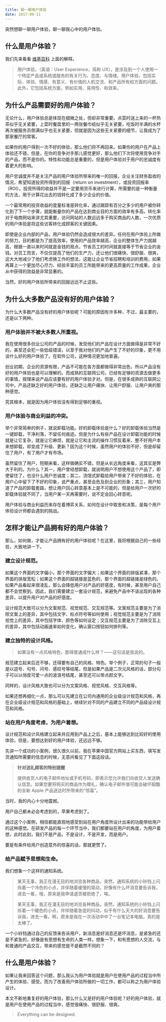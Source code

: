 ```yaml
---
title: 聊一聊用户体验
date: 2017-09-11
---
```


突然想聊一聊用户体验，聊一聊我心中的用户体验。

<!-- more -->

## 什么是用户体验？

我们先来看看 [维基百科](https://zh.wikipedia.org/wiki/%E4%BD%BF%E7%94%A8%E8%80%85%E7%B6%93%E9%A9%97) 上面的解释。

> 用户体验，（英语：User Experience，简称 UX），是涉及到一个人使用一个特定产品或系统或服务的有关行为、态度、与情绪。用户体验，包括实际、体验、情感、有意义、有价值的人机交流、和产品所有权方面的问题。此外，它包括系统方面，例如实用、易用性、和效率。

## 为什么产品需要好的用户体验？

无论什么，用户体验总是体现在细微之处，但却非常重要。点菜时送上来的一杯热茶似乎无关紧要，上菜时餐盘里的一两张餐巾纸似乎无关紧要，吃饭时半满的水杯再次被服务员倒满似乎也无关紧要，但就是因为这些无关紧要的细节，让我成为了那家餐厅的常客。

如果你的用户得到一次不好的体验，那么他们将不再回来。如果你的用户在产品上体验还不错，但是，在你的竞争对手那儿感觉更好，那么他们下次将使用竞争对手的产品，而不是你的。特性和功能总是重要的，但是用户体验对于用户的忠诚度有着更大的影响。

用户忠诚度并不是关注产品的用户体验所带来的唯一的回报，企业关注财务盈收的情况，希望知道投资所得到的回报（return on investment），或投资回报率（ROI）。投资所得的收益并不是一定要用货币来进行计算，所需要的是一种衡量的方法，用于计算花出去的钱转化成了多少企业的价值。

一个最常用的投资收益的度量标准是转化率，通过跟踪有百分之多少的用户被你转化到了下一个步骤，就能衡量你的产品在达到商业目的方面的效率有多高。转化率对于电商网站来讲尤其重要，访问网站的人数远远多于购买商品的人数，一次优质的用户体验是将这些访客转化成顾客的关键因素。

即使是企业内部的产品，用户体验仍然会造成很大的差异。任何在用户体验上所做的努力，目的都是为了提高效率，使用的产品效率越高，企业的整体生产力就越高，根据一直以来时间就是金钱的观点，节省员工的时间就直接等于节省企业的金钱。对员工而言，不仅仅提高了他们的生产力，还让他们很痛快、很舒服、很爽，这大大地减少了他们考虑换工作的想法，这能让企业节省招聘和培训的费用，如果再算上一个更加尽心尽力、经验丰富的员工所能带来的更高质量的工作成果，企业从中获得的效益是非常显著的。

当然，好的用户体验所带来的回报远远不止这些。

## 为什么大多数产品没有好的用户体验？

为什么大多数产品没有好的用户体验呢？可能的原因有许多种，不过，最主要的，还是以下两种。

### 用户体验并不被大多数人所重视。

我在使用很多创业公司的产品的时候，发现他们的产品在设计方面做得是非常不好的，甚至还会犯一些低级错误，以至于我对他们的产品产生了不好的印象，更不用谈什么好的用户体验了。在软件公司，这种情况更加地普遍。

创业初期，企业的资源有限，产品不可能在各方面都做得非常出色，所以产品没有好的用户体验也是可以理解的。而成熟的互联网公司，已经有足够的资源去做更多的事情，按理来说产品应该要有好的用户体验才对。但是，在很多成熟的互联网公司中，产品还缺乏好的用户体验，还缺乏让用户痛快、让用户舒服、让用户爽的那种感觉。

究其根本，就是因为用户体验没有得到足够的重视。

### 用户体验与商业利益的冲突。

举个非常简单的例子，就说卸载功能。好的卸载体验是什么？好的卸载体验当然是一键卸载，干净利落，不留任何痕迹。但是为什么有些产品在设计卸载功能的时候就是让它复杂，就是让它麻烦，就是让它和主流的操作习惯反着来，整不好用户本来想卸载，却变成了升级、更新？因为这个时候，虽然用户的体验不好，但是却留住了用户，有了用户才有市场。

虽然留住了用户，短期来看，这样做确实不错，但是从长远角度来看，这其实是弊大于利的。为什么？其一，用户曾经想卸载，就说明用户不想使用这个产品了，即使留住了，也没什么用户忠诚度；其二，流氓式卸载给用户带来了不好的体验，在用户心中留下了不好的印象，说严重点，甚至会危及到企业的形象；其三，用户知道了产品的卸载套路，想让用户回心转意基本上是不可能的，但是给用户一次好的卸载体验就不同了，当用户某一天再需要时，说不定会回心转意呢。

用户体验与商业利益历来存在着博弈关系，如何在设计中取舍和决策，是每个用户体验设计师都会遇到的挑战。

## 怎样才能让产品拥有好的用户体验？

那么，如何做，才能让产品拥有好的用户体验呢？在这里，我将根据自己的一些经验，大致地讲一下。

### 建立设计规范。

如果这个界面的文字偏小，那个界面的文字偏大；如果这个界面的排版紧凑，那个界面的排版宽松；如果这个界面的超链接是蓝色的，那个界面的超链接是绿色的。如果产品看起来很凌乱，那么会降低用户对产品的好感度，有时候，甚至用户自己都不会觉察到。因此，我们需要建立一套设计规范，来避免产品中不该出现的各种差异，以提升用户对产品的好感度。

设计规范大致可以分为文案规范、视觉规范、交互规范等。文案规范主要是为了消除文案上的差异，其中包括文字、标点符号等如何使用；视觉规范主要是为了消除视觉上的差异，其中包括字体、颜色等如何设定；交互规范主要是为了消除交互上的差异，其中包括动画速率如何变化，确认窗口按钮如何排列等。

### 建立独特的设计风格。

> 如果没有一点风格特色，那得普通成什么样？——这句话是我说的。

规范建立起来后还不够，还得要有自己的风格、特色。举个例子，正常的句子一般是以逗号、句号、问号、感叹号等结尾，但是如果产品是二次元风格的话，部分句子可以以俏皮可爱一点的波浪号结尾，甚至还可以带点颜文字。

同样的，设计风格大致也可以分为文案风格、视觉风格、交互风格等。

如果还想再细化一点，那么可以先建立在公司内通用的企业级设计规范和风格，再在企业级设计规范和风格的基础上，继续针对不同的产品建立不同的产品级设计规范和风格。

### 站在用户角度考虑，为用户着想。

设计规范和设计风格建立起来并应用到产品上之后，基本上能够达到比较好的使用体验，但是，要想达到好的用户体验，还远远不够。

先讲一个成功的小案例，很久很久以前，我在苹果中国官方网站上买东西，填写发货通知所需要的信息的时候，无意间看见了下面这段话。

> **针对送礼顾客的特别提醒**
>
> 提供收货人的电子邮件地址或手机号码，即表示您允许我们向收货人发送确认信息。如果您要将购买的商品作为赠礼，确认电子邮件很可能会破坏超酷的全新 Apple 产品送达时所带来的“惊喜”。

当时，我的内心十分地震撼。

用户自己都未必会考虑到的，苹果考虑到了。

通过这个小案例，相信都能直观地感受到站在用户角度所设计出来的功能带给用户的这种感觉。在研发产品的每一个环节当中，我们都要站在用户的角度，为用户着想，此时此刻，我们不是产品，不是设计，不是开发，而是用户。

要是有条件给用户创造意外的惊喜的话，那就更赞了。

### 给产品赋予思想和生命。

我们想象一个这样的通知系统。

> 某天无事，我正在漫无目的地浏览各种商品，突然，通知系统的小铃铛上闪烁着一个冷色的小点，并伴随着缓慢的晃动，好像有什么坏消息要告诉我，进去一看，哦，原来是我申请退货被拒绝了，唉。
>
> 某天无事，我正在漫无目的地浏览各种商品，突然，通知系统的小铃铛上闪烁着一个暖色的小点，并伴随着急促的抖动，似乎有什么天大的好消息要告诉我，进去一看，啊，原来是我在一次活动中中了一台笔记本电脑，真的是太棒了。

一个小铃铛通过自己的反馈来告诉用户，新消息是好消息还是坏消息，是紧急的还是不紧急的，好像是有思想有生命的人类一样。想象一下，和有思想的人交流，与和普通的产品交互，带来的感觉是不是截然不同的？

## 什么是用户体验？

如果让我来回答这个问题，那么我认为用户体验就是用户在使用产品的过程当中所产生的体验、感受。而为了改善用户体验所做的一切工作，都可以称之为用户体验设计。

本文不断地重复好的用户体验，那么什么又是好的用户体验呢？好的用户体验，就是用户在使用产品的过程当中，感觉很痛快、很舒服、很爽。

> Everything can be designed. 

